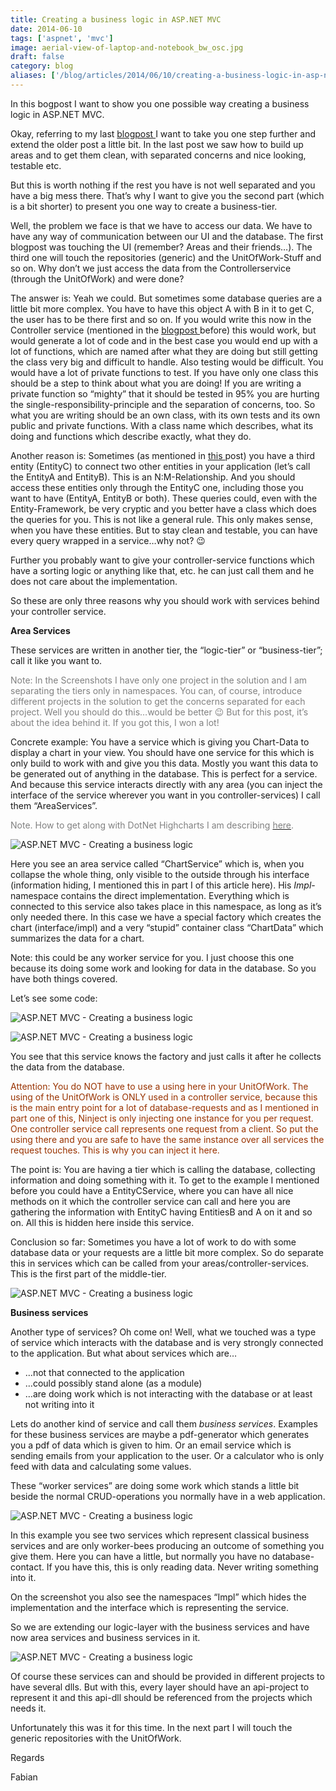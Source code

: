 ```yaml
---
title: Creating a business logic in ASP.NET MVC
date: 2014-06-10
tags: ['aspnet', 'mvc']
image: aerial-view-of-laptop-and-notebook_bw_osc.jpg
draft: false
category: blog
aliases: ['/blog/articles/2014/06/10/creating-a-business-logic-in-asp-net-mvc/']
---
```


In this bogpost I want to show you one possible way creating a business logic in ASP.NET MVC.

Okay, referring to my last <a href="http://offering.solutions/blog/articles/2014/06/01/structurize-your-project-with-areas-and-services-in-asp-net-mvc/" target="_blank">blogpost </a>I want to take you one step further and extend the older post a little bit. In the last post we saw how to build up areas and to get them clean, with separated concerns and nice looking, testable etc.

But this is worth nothing if the rest you have is not well separated and you have a big mess there. That’s why I want to give you the second part (which is a bit shorter) to present you one way to create a business-tier.

Well, the problem we face is that we have to access our data. We have to have any way of communication between our UI and the database. The first blogpost was touching the UI (remember? Areas and their friends…). The third one will touch the repositories (generic) and the UnitOfWork-Stuff and so on. Why don’t we just access the data from the Controllerservice (through the UnitOfWork) and were done?

The answer is: Yeah we could. But sometimes some database queries are a little bit more complex. You have to have this object A with B in it to get C, the user has to be there first and so on. If you would write this now in the Controller service (mentioned in the <a href="http://offering.solutions/blog/articles/2014/04/06/code-first-with-entity-framework-nm-relationship-with-additional-information/" target="_blank">blogpost </a>before) this would work, but would generate a lot of code and in the best case you would end up with a lot of functions, which are named after what they are doing but still getting the class very big and difficult to handle. Also testing would be difficult. You would have a lot of private functions to test. If you have only one class this should be a step to think about what you are doing! If you are writing a private function so “mighty” that it should be tested in 95% you are hurting the single-responsibility-principle and the separation of concerns, too. So what you are writing should be an own class, with its own tests and its own public and private functions. With a class name which describes, what its doing and functions which describe exactly, what they do.

Another reason is: Sometimes (as mentioned in <a title="Code-First with EF and N:M Relationship with more information in your relation-table" href="http://offering.solutions/blog/articles/2014/04/06/code-first-with-entity-framework-nm-relationship-with-additional-information/" target="_blank">this </a>post) you have a third entity (EntityC) to connect two other entities in your application (let’s call the EntityA and EntityB). This is an N:M-Relationship. And you should access these entities only through the EntityC one, including those you want to have (EntityA, EntityB or both). These queries could, even with the Entity-Framework, be very cryptic and you better have a class which does the queries for you. This is not like a general rule. This only makes sense, when you have these entities. But to stay clean and testable, you can have every query wrapped in a service…why not? 😉

Further you probably want to give your controller-service functions which have a sorting logic or anything like that, etc. he can just call them and he does not care about the implementation.

So these are only three reasons why you should work with services behind your controller service.

**Area Services**

These services are written in another tier, the “logic-tier” or “business-tier”; call it like you want to.

<span style="color: #808080;">Note: In the Screenshots I have only one project in the solution and I am separating the tiers only in namespaces. You can, of course, introduce different projects in the solution to get the concerns separated for each project. Well you should do this…would be better 😉 But for this post, it’s about the idea behind it. If you got this, I won a lot!</span>

Concrete example: You have a service which is giving you Chart-Data to display a chart in your view. You should have one service for this which is only build to work with and give you this data. Mostly you want this data to be generated out of anything in the database. This is perfect for a service. And because this service interacts directly with any area (you can inject the interface of the service wherever you want in you controller-services) I call them “AreaServices”.

<span style="color: #808080;">Note. How to get along with DotNet Highcharts I am describing <a title="How to include DotNet.HighCharts in ASP.NET MVC with ViewModels" href="http://offering.solutions/blog/articles/2014/05/09/how-to-include-dotnet-highcharts-in-asp-net-mvc-with-viewmodels/" target="_blank"><span style="color: #808080;">here</span></a>.</span>

![ASP.NET MVC - Creating a business logic](https://cdn.offering.solutions/img/articles/2014-06-10/42abe410-8ef5-44a4-9794-ab531b8b3751.png)

Here you see an area service called “ChartService” which is, when you collapse the whole thing, only visible to the outside through his interface (information hiding, I mentioned this in part I of this article here). His _Impl_-namespace contains the direct implementation. Everything which is connected to this service also takes place in this namespace, as long as it’s only needed there. In this case we have a special factory which creates the chart (interface/impl) and a very “stupid” container class “ChartData” which summarizes the data for a chart.

Note: this could be any worker service for you. I just choose this one because its doing some work and looking for data in the database. So you have both things covered.

Let’s see some code:

![ASP.NET MVC - Creating a business logic](https://cdn.offering.solutions/img/articles/2014-06-10/eeb62a78-705e-44eb-a404-07fbaa25cbb1.png)

![ASP.NET MVC - Creating a business logic](https://cdn.offering.solutions/img/articles/2014-06-10/065fd0da-6b2b-4515-9521-7ae6c58e434c.png)

You see that this service knows the factory and just calls it after he collects the data from the database.

<span style="color: #993300;">Attention: You do NOT have to use a using here in your UnitOfWork. The using of the UnitOfWork is ONLY used in a controller service, because this is the main entry point for a lot of database-requests and as I mentioned in part one of this, Ninject is only injecting one instance for you per request. One controller service call represents one request from a client. So put the using there and you are safe to have the same instance over all services the request touches. This is why you can inject it here.</span>

The point is: You are having a tier which is calling the database, collecting information and doing something with it. To get to the example I mentioned before you could have a EntityCService, where you can have all nice methods on it which the controller service can call and here you are gathering the information with EntityC having EntitiesB and A on it and so on. All this is hidden here inside this service.

Conclusion so far: Sometimes you have a lot of work to do with some database data or your requests are a little bit more complex. So do separate this in services which can be called from your areas/controller-services. This is the first part of the middle-tier.

![ASP.NET MVC - Creating a business logic](https://cdn.offering.solutions/img/articles/2014-06-10/cfe740e3-d82b-4dd4-9aa6-c6442e0a29f5.png)

**Business services**

Another type of services? Oh come on! Well, what we touched was a type of service which interacts with the database and is very strongly connected to the application. But what about services which are…

- …not that connected to the application
- …could possibly stand alone (as a module)
- …are doing work which is not interacting with the database or at least not writing into it

Lets do another kind of service and call them _business services_. Examples for these business services are maybe a pdf-generator which generates you a pdf of data which is given to him. Or an email service which is sending emails from your application to the user. Or a calculator who is only feed with data and calculating some values.

These “worker services” are doing some work which stands a little bit beside the normal CRUD-operations you normally have in a web application.

![ASP.NET MVC - Creating a business logic](https://cdn.offering.solutions/img/articles/2014-06-10/579ec6cf-55e4-43c4-98d3-44927c68a9c3.png)

In this example you see two services which represent classical business services and are only worker-bees producing an outcome of something you give them. Here you can have a little, but normally you have no database-contact. If you have this, this is only reading data. Never writing something into it.

On the screenshot you also see the namespaces “Impl” which hides the implementation and the interface which is representing the service.

So we are extending our logic-layer with the business services and have now area services and business services in it.

![ASP.NET MVC - Creating a business logic](https://cdn.offering.solutions/img/articles/2014-06-10/ef98f768-1b25-4196-a477-9e9e7f15d424.png)

Of course these services can and should be provided in different projects to have several dlls. But with this, every layer should have an api-project to represent it and this api-dll should be referenced from the projects which needs it.

Unfortunately this was it for this time. In the next part I will touch the generic repositories with the UnitOfWork.

Regards

Fabian
